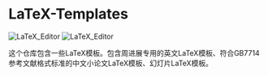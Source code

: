 # LaTeX-Templates

![LaTeX_Editor](https://img.shields.io/badge/LaTeX_Engine-TeXLive-blue)
![LaTeX_Editor](https://img.shields.io/badge/LaTeX_Editor-TexWorks-yellow)

这个仓库包含一些LaTeX模板。包含周进展专用的英文LaTeX模板、符合GB7714参考文献格式标准的中文小论文LaTeX模板、幻灯片LaTeX模板。
